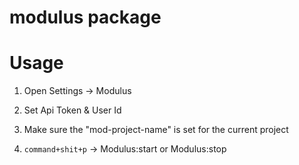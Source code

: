 # modulus package

# Usage

1. Open Settings -> Modulus

2. Set Api Token & User Id

3. Make sure the "mod-project-name" is set for the current project

3. `command+shit+p` -> Modulus:start or Modulus:stop
